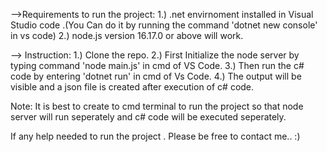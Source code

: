 -->Requirements to run the project:
1.) .net envirnoment installed in Visual Studio code .(You Can do it by running the command 'dotnet new console' in vs code)
2.) node.js version 16.17.0 or above will work.

--> Instruction:
1.) Clone the repo.
2.) First Initialize the node server by typing command 'node main.js' in cmd of VS Code.
3.) Then run the c# code by entering 'dotnet run' in cmd of Vs Code.
4.) The output will be visible and a json file is created after execution of c# code.

Note: It is best to create to cmd terminal to run the project so that node server will run seperately and c# code will be executed seperately.

If any help needed to  run the project . Please be free to contact me..  :)
